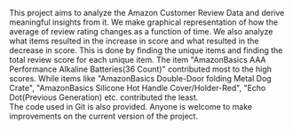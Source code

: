 This project aims to analyze the Amazon Customer Review Data and derive meaningful insights from it.
 We make graphical representation of how the average of review rating changes as a function of time. We also analyze what items resulted in the increase in score and what resulted in the decrease in score. This is done by finding the unique items and finding the total review score for each unique item. The item "AmazonBasics AAA Performance Alkaline Batteries(36 Count)" contributed most to the high scores. While items like "AmazonBasics Double-Door folding Metal Dog Crate", "AmazonBasics Silicone Hot Handle Cover/Holder-Red", "Echo Dot(Previous Generation) etc. contributed the least.                                   
The code used in Git is also provided. Anyone is welcome to make improvements on the current version of the project.